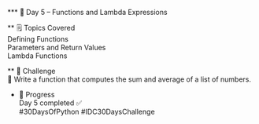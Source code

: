 *** 📅 Day 5 – Functions and Lambda Expressions

** 🗒️ Topics Covered  
Defining Functions  
Parameters and Return Values  
Lambda Functions  

** 🎯 Challenge  
🔧 Write a function that computes the sum and average of a list of numbers.

* 📌 Progress  
Day 5 completed ✅  
#30DaysOfPython #IDC30DaysChallenge
